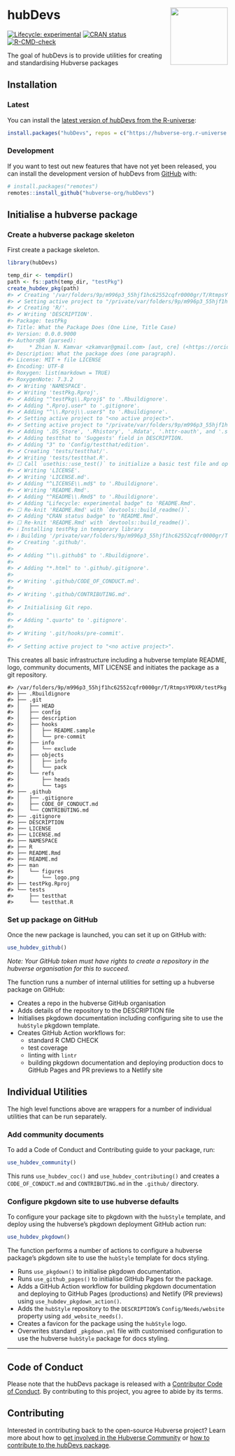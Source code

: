 
<!-- README.md is generated from README.Rmd. Please edit that file -->

# hubDevs <img src="man/figures/logo.png" align="right" height="131" alt="" />

<!-- badges: start -->

[![Lifecycle:
experimental](https://img.shields.io/badge/lifecycle-experimental-orange.svg)](https://lifecycle.r-lib.org/articles/stages.html#experimental)
[![CRAN
status](https://www.r-pkg.org/badges/version/hubDevs)](https://CRAN.R-project.org/package=hubDevs)
[![R-CMD-check](https://github.com/hubverse-org/hubDevs/actions/workflows/R-CMD-check.yaml/badge.svg)](https://github.com/hubverse-org/hubDevs/actions/workflows/R-CMD-check.yaml)

<!-- badges: end -->

The goal of hubDevs is to provide utilities for creating and
standardising Hubverse packages

## Installation

### Latest

You can install the [latest version of hubDevs from the
R-universe](https://hubverse-org.r-universe.dev/hubAdmin):

``` r
install.packages("hubDevs", repos = c("https://hubverse-org.r-universe.dev", "https://cloud.r-project.org"))
```

### Development

If you want to test out new features that have not yet been released,
you can install the development version of hubDevs from
[GitHub](https://github.com/) with:

``` r
# install.packages("remotes")
remotes::install_github("hubverse-org/hubDevs")
```

## Initialise a hubverse package

### Create a hubverse package skeleton

First create a package skeleton.

``` r
library(hubDevs)

temp_dir <- tempdir()
path <- fs::path(temp_dir, "testPkg")
create_hubdev_pkg(path)
#> ✔ Creating '/var/folders/9p/m996p3_55hjf1hc62552cqfr0000gr/T/RtmpsYPDXR/testPkg/'.
#> ✔ Setting active project to "/private/var/folders/9p/m996p3_55hjf1hc62552cqfr0000gr/T/RtmpsYPDXR/testPkg".
#> ✔ Creating 'R/'.
#> ✔ Writing 'DESCRIPTION'.
#> Package: testPkg
#> Title: What the Package Does (One Line, Title Case)
#> Version: 0.0.0.9000
#> Authors@R (parsed):
#>     * Zhian N. Kamvar <zkamvar@gmail.com> [aut, cre] (<https://orcid.org/0000-0003-1458-7108>)
#> Description: What the package does (one paragraph).
#> License: MIT + file LICENSE
#> Encoding: UTF-8
#> Roxygen: list(markdown = TRUE)
#> RoxygenNote: 7.3.2
#> ✔ Writing 'NAMESPACE'.
#> ✔ Writing 'testPkg.Rproj'.
#> ✔ Adding "^testPkg\\.Rproj$" to '.Rbuildignore'.
#> ✔ Adding ".Rproj.user" to '.gitignore'.
#> ✔ Adding "^\\.Rproj\\.user$" to '.Rbuildignore'.
#> ✔ Setting active project to "<no active project>".
#> ✔ Setting active project to "/private/var/folders/9p/m996p3_55hjf1hc62552cqfr0000gr/T/RtmpsYPDXR/testPkg".
#> ✔ Adding '.DS_Store', '.Rhistory', '.Rdata', '.httr-oauth', and '.secrets' to '.gitignore' and '.Rbuildignore'
#> ✔ Adding testthat to 'Suggests' field in DESCRIPTION.
#> ✔ Adding "3" to 'Config/testthat/edition'.
#> ✔ Creating 'tests/testthat/'.
#> ✔ Writing 'tests/testthat.R'.
#> ☐ Call `usethis::use_test()` to initialize a basic test file and open it for editing.
#> ✔ Writing 'LICENSE'.
#> ✔ Writing 'LICENSE.md'.
#> ✔ Adding "^LICENSE\\.md$" to '.Rbuildignore'.
#> ✔ Writing 'README.Rmd'.
#> ✔ Adding "^README\\.Rmd$" to '.Rbuildignore'.
#> ✔ Adding "Lifecycle: experimental badge" to 'README.Rmd'.
#> ☐ Re-knit 'README.Rmd' with `devtools::build_readme()`.
#> ✔ Adding "CRAN status badge" to 'README.Rmd'.
#> ☐ Re-knit 'README.Rmd' with `devtools::build_readme()`.
#> ℹ Installing testPkg in temporary library
#> ℹ Building '/private/var/folders/9p/m996p3_55hjf1hc62552cqfr0000gr/T/RtmpsYPDXR/testPkg/README.Rmd'
#> ✔ Creating '.github/'.
#> 
#> ✔ Adding "^\\.github$" to '.Rbuildignore'.
#> 
#> ✔ Adding "*.html" to '.github/.gitignore'.
#> 
#> ✔ Writing '.github/CODE_OF_CONDUCT.md'.
#> 
#> ✔ Writing '.github/CONTRIBUTING.md'.
#> 
#> ✔ Initialising Git repo.
#> 
#> ✔ Adding ".quarto" to '.gitignore'.
#> 
#> ✔ Writing '.git/hooks/pre-commit'.
#> 
#> ✔ Setting active project to "<no active project>".
```

This creates all basic infrastructure including a hubverse template
README, logo, community documents, MIT LICENSE and initiates the package
as a git repository.

    #> /var/folders/9p/m996p3_55hjf1hc62552cqfr0000gr/T/RtmpsYPDXR/testPkg
    #> ├── .Rbuildignore
    #> ├── .git
    #> │   ├── HEAD
    #> │   ├── config
    #> │   ├── description
    #> │   ├── hooks
    #> │   │   ├── README.sample
    #> │   │   └── pre-commit
    #> │   ├── info
    #> │   │   └── exclude
    #> │   ├── objects
    #> │   │   ├── info
    #> │   │   └── pack
    #> │   └── refs
    #> │       ├── heads
    #> │       └── tags
    #> ├── .github
    #> │   ├── .gitignore
    #> │   ├── CODE_OF_CONDUCT.md
    #> │   └── CONTRIBUTING.md
    #> ├── .gitignore
    #> ├── DESCRIPTION
    #> ├── LICENSE
    #> ├── LICENSE.md
    #> ├── NAMESPACE
    #> ├── R
    #> ├── README.Rmd
    #> ├── README.md
    #> ├── man
    #> │   └── figures
    #> │       └── logo.png
    #> ├── testPkg.Rproj
    #> └── tests
    #>     ├── testthat
    #>     └── testthat.R

### Set up package on GitHub

Once the new package is launched, you can set it up on GitHub with:

``` r
use_hubdev_github()
```

*Note: Your GitHub token must have rights to create a repository in the
hubverse organisation for this to succeed.*

The function runs a number of internal utilities for setting up a
hubverse package on GitHub:

- Creates a repo in the hubverse GitHub organisation
- Adds details of the repository to the DESCRIPTION file
- Initialises pkgdown documentation including configuring site to use
  the `hubStyle` pkgdown template.
- Creates GitHub Action workflows for:
  - standard R CMD CHECK
  - test coverage
  - linting with `lintr`
  - building pkgdown documentation and deploying production docs to
    GitHub Pages and PR previews to a Netlify site

## Individual Utilities

The high level functions above are wrappers for a number of individual
utilities that can be run separately.

### Add community documents

To add a Code of Conduct and Contributing guide to your package, run:

``` r
use_hubdev_community()
```

This runs `use_hubdev_coc()` and `use_hubdev_contributing()` and creates
a `CODE_OF_CONDUCT.md` and `CONTRIBUTING.md` in the `.github/`
directory.

### Configure pkgdown site to use hubverse defaults

To configure your package site to pkgdown with the `hubStyle` template,
and deploy using the hubverse’s pkgdown deployment GitHub action run:

``` r
use_hubdev_pkgdown()
```

The function performs a number of actions to configure a hubverse
package’s pkgdown site to use the `hubStyle` template for docs styling.

- Runs `use_pkgdown()` to initialise pkgdown documentation.
- Runs `use_github_pages()` to initialise GitHub Pages for the package.
- Adds a GitHub Action workflow for building pkgdown documentation and
  deploying to GitHub Pages (productions) and Netlify (PR previews)
  using `use_hubdev_pkgdown_action()`.
- Adds the `hubStyle` repository to the `DESCRIPTION`’s
  `Config/Needs/website` property using `add_website_needs()`.
- Creates a favicon for the package using the `hubStyle` logo.
- Overwrites standard `_pkgdown.yml` file with customised configuration
  to use the hubverse `hubStyle` package for docs styling.

------------------------------------------------------------------------

## Code of Conduct

Please note that the hubDevs package is released with a [Contributor
Code of Conduct](.github/CODE_OF_CONDUCT.md). By contributing to this
project, you agree to abide by its terms.

## Contributing

Interested in contributing back to the open-source Hubverse project?
Learn more about how to [get involved in the Hubverse
Community](https://hubverse.io/en/latest/overview/contribute.html) or
[how to contribute to the hubDevs package](.github/CONTRIBUTING.md).
